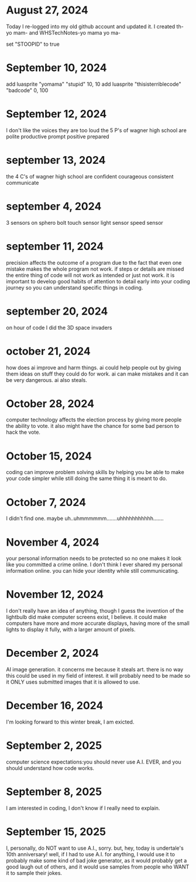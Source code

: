 # August 27, 2024
Today I re-logged into my old github account and updated it. I created th- yo mam- and WHSTechNotes-yo mama yo ma-


set "STOOPID" to true

# September 10, 2024
  add luasprite "yomama" "stupid" 10, 10
  add luasprite "thisisterriblecode" "badcode" 0, 100

# September 12, 2024
  I don't like the voices
  they are too loud
  the 5 P's of wagner high school are
  polite
  productive
  prompt
  positive
  prepared


# september 13, 2024
  the 4 C's of wagner high school are
  confident
  courageous
  consistent
  communicate
  
# september 4, 2024
  3 sensors on sphero bolt
  touch sensor
  light sensor
  speed sensor

# september 11, 2024
  precision affects the outcome of a program due to the fact that even one mistake makes the whole program not work. if steps or details are missed the entire thing of code will not work as intended or just not work. it is important to develop good habits of attention to detail early into your coding journey so you can understand specific things in coding.

# september 20, 2024
  on hour of code I did the 3D space invaders

# october 21, 2024
  how does ai improve and harm things.
  ai could help people out by giving them ideas on stuff they could do for work. ai can make mistakes and it can be very dangerous. ai also steals.

# October 28, 2024
  computer technology affects the election process by giving more people the ability to vote. it also might have the chance for some bad person to hack the vote.

  
# October 15, 2024
  coding can improve problem solving skills by helping you be able to make your code simpler while still doing the same thing it is meant to do. 

# October 7, 2024
  I didn't find one. maybe uh..uhmmmmmm.......uhhhhhhhhhhh.......

# November 4, 2024
  your personal information needs to be protected so no one makes it look like you committed a crime online. I don't think I ever shared my personal information online. you can hide your identity while still communicating.

# November 12, 2024
  I don't really have an idea of anything, though I guess the invention of the lightbulb did make computer screens exist, I believe. it could make computers have more and more accurate displays, having more of the small lights to display it fully, with a larger amount of pixels.

# December 2, 2024
  AI image generation.
  it concerns me because it steals art.
  there is no way this could be used in my field of interest.
  it will probably need to be made so it ONLY uses submitted images that it is allowed to use.

# December 16, 2024
  I'm looking forward to this winter break, I am exicted.
  
# September 2, 2025
  computer science expectations:you should never use A.I. EVER, and you should understand how code works.
  
# September 8, 2025
  I am interested in coding, I don't know if I really need to explain.

# September 15, 2025
  I, personally, do NOT want to use A.I., sorry. but, hey, today is undertale's 10th anniversary! well, if I had to use A.I. for anything, I would use it to probably make some kind of bad joke generator, as it would probably get a good laugh out of others, and it would use samples from people who WANT it to sample their jokes.
  
